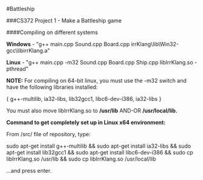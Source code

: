 #Battleship

###CS372 Project 1 - Make a Battleship game

####Compiling on different systems

**Windows** - "g++ main.cpp Sound.cpp Board.cpp irrKlang\lib\Win32-gcc\libirrKlang.a"

**Linux** - "g++ main.cpp -m32 Sound.cpp Board.cpp Ship.cpp libIrrKlang.so -pthread"

**NOTE:** For compiling on 64-bit linux, you must use the -m32 switch and have the following libraries installed: 

{ g++-multilib, ia32-libs, lib32gcc1, libc6-dev-i386, ia32-libs }

You must also move libIrrKlang.so to **/usr/lib** AND-OR **/usr/local/lib.**

**Command to get completely set up in Linux x64 environment:**

From /src/ file of repository, type:

sudo apt-get install g++-multilib && sudo apt-get install ia32-libs && sudo apt-get install lib32gcc1 && sudo apt-get install  libc6-dev-i386 && sudo cp libIrrKlang.so /usr/lib && sudo cp libIrrKlang.so /usr/local/lib

...and press enter.
